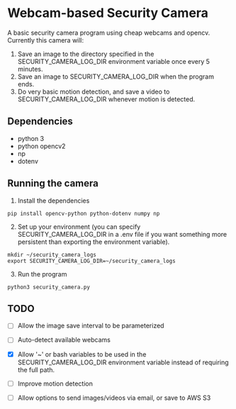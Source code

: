 # Webcam-based Security Camera
A basic security camera program using cheap webcams and opencv. Currently this camera will:
1. Save an image to the directory specified in the SECURITY_CAMERA_LOG_DIR environment variable once every 5 minutes.
2. Save an image to SECURITY_CAMERA_LOG_DIR when the program ends.
3. Do very basic motion detection, and save a video to SECURITY_CAMERA_LOG_DIR whenever motion is detected.

## Dependencies
* python 3
* python opencv2
* np
* dotenv

## Running the camera
1. Install the dependencies
```
pip install opencv-python python-dotenv numpy np
```
2. Set up your environment (you can specify SECURITY_CAMERA_LOG_DIR in a .env file if you want something more persistent than exporting the environment variable).
```
mkdir ~/security_camera_logs
export SECURITY_CAMERA_LOG_DIR=~/security_camera_logs
```
3. Run the program
```
python3 security_camera.py
```

## TODO
 - [ ] Allow the image save interval to be parameterized
 - [ ] Auto-detect available webcams
 - [x] Allow '~' or bash variables to be used in the SECURITY_CAMERA_LOG_DIR environment variable instead of requiring the full path.
 - [ ] Improve motion detection
 - [ ] Allow options to send images/videos via email, or save to AWS S3


